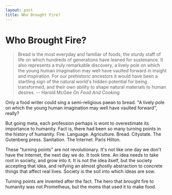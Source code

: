 ```yaml
---
layout: post
title: Who Brought Fire?
---
```


# Who Brought Fire?

> Bread is the most everyday and familiar of foods, the sturdy staff of life on which hundreds of generations have leaned for sustenance. It also represents a truly remarkable discovery, a lively pole on which the young human imagination may well have vaulted forward in insight and inspiration. For our prehistoric ancestors it would have been a startling sign of the natural world's hidden potential for being transformed, and their own ability to shape natural materials to human desires. --  Harold McGee _On Food And Cooking_

Only a food writer could sing a semi-religious paean to bread. "A
lively pole on which the young human imagination may well have vaulted
forward", really?

But going meta, each profession perhaps is wont to overestimate its
importance to humanity. Fact is, there had been so many turning points
in the history of humanity. Fire. Language. Agriculture.
Bread. Citystate. The Gutenberg press. Sanitation. The Internet. Paris
Hilton.

These "turning points" are not revolutionary. It's not like one day we
don't have the Internet, the next day we do. It took time. An idea
needs to take root in society, and grow into it. It is not the idea
itself, but the society accepting that idea, and reifying an almost
ghostly abstraction to concrete things that affect real lives. Society
is the soil into which ideas are sow.

Turning points are invented after the fact. The hero that brought fire
to humanity was not Prometheus, but the moms that used it to make food.

